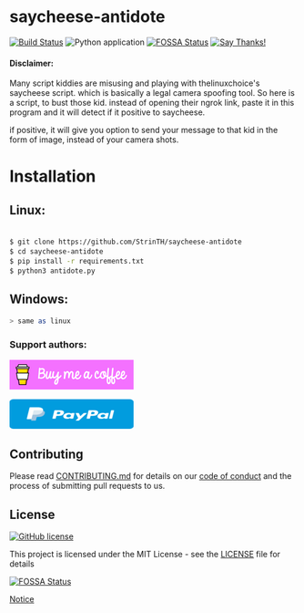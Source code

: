 # saycheese-antidote

[![Build Status](https://travis-ci.com/0x0is1/saycheese-antidote.svg?branch=master)](https://travis-ci.com/StrinTH/saycheese-antidote) 
![Python application](https://github.com/0x0is1/saycheese-antidote/workflows/Python%20application/badge.svg)
[![FOSSA Status](https://app.fossa.com/api/projects/git%2Bgithub.com%2F0x0is1%2Fsaycheese-antidote.svg?type=shield)](https://app.fossa.com/projects/git%2Bgithub.com%2FStrinTH%2Fsaycheese-antidote?ref=badge_shield)
[![Say Thanks!](https://img.shields.io/badge/Say%20Thanks-!-1EAEDB.svg)](https://saythanks.io/to/0x0is1off@gmail.com)

#### Disclaimer:

Many script kiddies are misusing and playing with thelinuxchoice's saycheese script.
which is basically a legal camera spoofing tool. So here is a script, to bust those kid.
instead of opening their ngrok link, paste it in this program and it will detect if it positive to saycheese.

if positive, it will give you option to send your message to that kid in the form of image, instead of your camera shots.


# Installation
## Linux:

```sh

$ git clone https://github.com/StrinTH/saycheese-antidote
$ cd saycheese-antidote
$ pip install -r requirements.txt
$ python3 antidote.py

```
## Windows:

```sh
> same as linux
```

### **Support authors**:

[![Donate](./assets/default-pink.png)](https://www.buymeacoffee.com/6dciIwk)

[![Donate](./assets/-460.png)](https://paypal.me/0x0is1?locale.x=en_GB)


## Contributing

Please read [CONTRIBUTING.md](CONTRIBUTING.md) for details on our [code of conduct](CODE_OF_CONDUCT.md) and the process of submitting pull requests to us.

## License 
[![GitHub license](https://img.shields.io/github/license/StrinTH/ScrapChat)](https://github.com/StrinTH/saycheese-antidote/blob/master/LICENSE)

This project is licensed under the MIT License - see the [LICENSE](LICENSE) file for details

[![FOSSA Status](https://app.fossa.io/api/projects/git%2Bgithub.com%2F0x0is1%2Fsaycheese-antidote.svg?type=large)](https://app.fossa.io/projects/git%2Bgithub.com%2FStrinTH%2Fsaycheese-antidote?ref=badge_large)

<a href="NOTICE.md">Notice</a>
